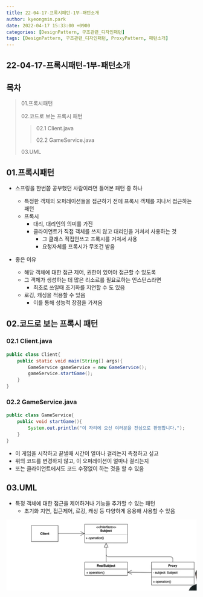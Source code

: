 ```yaml
---
title: 22-04-17-프록시패턴-1부-패턴소개
author: kyeongmin.park
date: 2022-04-17 15:33:00 +0900
categories: [DesignPattern, 구조관련_디자인패턴]
tags: [DesignPattern, 구조관련_디자인패턴, ProxyPattern, 패턴소개]
---
```


## 22-04-17-프록시패턴-1부-패턴소개

## 목차

> 01.프록시패턴
>
> 02.코드로 보는 프록시 패턴
>
> > 02.1 Client.java
> >
> > 02.2 GameService.java
>
> 03.UML

## 01.프록시패턴

- 스프링을 한번쯤 공부했던 사람이라면 들어본 패턴 중 하나
  - 특정한 객체의 오퍼레이션들을 접근하기 전에 프록시 객체를 지나서 접근하는 패턴
  - 프록시 
    - 대리, 대리인의 의미를 가진
    - 클라이언트가 직접 객체를 쓰지 않고 대리인을 거쳐서 사용하는 것
      - 그 클래스 직접안쓰고 프록시를 거쳐서 사용 
      - 요청자체를 프록시가 무조건 받음

- 좋은 이유
  - 해당 객체에 대한 접근 제어, 권한이 있어야 접근할 수 있도록
  - 그 객체가 생성하는 데 많은 리소르를 필요로하는 인스턴스라면
    -  최초로 쓰일때 초기화를 지연할 수 도 있음
  - 로깅, 캐싱을 적용할 수 있음
    - 이를 통해 성능적 장점을 가져옴

 

## 02.코드로 보는 프록시 패턴

### 02.1 Client.java

```java
public class Client{
    public static void main(String[] args){
		GameService gameService = new GameService();
        gameService.startGame();
    }
}
```

### 02.2 GameService.java

```java
public class GameService{
    public void startGame(){
        System.out.println("이 자리에 오신 여러분을 진심으로 환영합니다.");
    }
}
```

- 이 게임을 시작하고 끝낼때 시간이 얼마나 걸리는지 측정하고 싶고 
- 위의 코드를 변경하지 않고, 이 오퍼레이션이 얼마나 걸리는지
- 또는 클라이언트에서도 코드 수정없이 하는 것을 할 수 있음

## 03.UML

- 특정 객체에 대한 접근을 제어하거나 기능을 추가할 수 있는 패턴
  - 초기화 지연, 접근제어, 로깅, 캐싱 등 다양하게 응용해 사용할 수 있음

![image-20220417154418784](../../assets/img/post/22-04-17-프록시패턴-1부-패턴소개.assets/image-20220417154418784.png)
